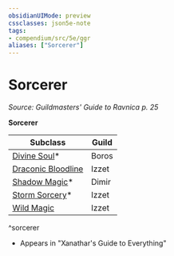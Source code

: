 ```yaml
---
obsidianUIMode: preview
cssclasses: json5e-note
tags:
- compendium/src/5e/ggr
aliases: ["Sorcerer"]
---
```

# Sorcerer
*Source: Guildmasters' Guide to Ravnica p. 25* 

**Sorcerer**

| Subclass | Guild |
|----------|-------|
| [Divine Soul](/Systems/5e/classes/sorcerer-divine-soul-xge.md)* | Boros |
| [Draconic Bloodline](/Systems/5e/classes/sorcerer-draconic-bloodline.md) | Izzet |
| [Shadow Magic](/Systems/5e/classes/sorcerer-shadow-magic-xge.md)* | Dimir |
| [Storm Sorcery](/Systems/5e/classes/sorcerer-storm-sorcery-xge.md)* | Izzet |
| [Wild Magic](/Systems/5e/classes/sorcerer-wild-magic.md) | Izzet |
^sorcerer

* Appears in "Xanathar's Guide to Everything"